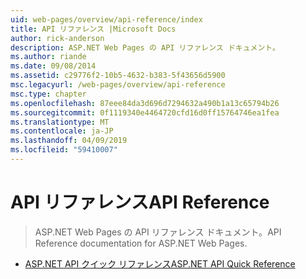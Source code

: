 ```yaml
---
uid: web-pages/overview/api-reference/index
title: API リファレンス |Microsoft Docs
author: rick-anderson
description: ASP.NET Web Pages の API リファレンス ドキュメント。
ms.author: riande
ms.date: 09/08/2014
ms.assetid: c29776f2-10b5-4632-b383-5f43656d5900
msc.legacyurl: /web-pages/overview/api-reference
msc.type: chapter
ms.openlocfilehash: 87eee84da3d696d7294632a490b1a13c65794b26
ms.sourcegitcommit: 0f1119340e4464720cfd16d0ff15764746ea1fea
ms.translationtype: MT
ms.contentlocale: ja-JP
ms.lasthandoff: 04/09/2019
ms.locfileid: "59410007"
---
```

# <a name="api-reference"></a><span data-ttu-id="d72eb-103">API リファレンス</span><span class="sxs-lookup"><span data-stu-id="d72eb-103">API Reference</span></span>

> <span data-ttu-id="d72eb-104">ASP.NET Web Pages の API リファレンス ドキュメント。</span><span class="sxs-lookup"><span data-stu-id="d72eb-104">API Reference documentation for ASP.NET Web Pages.</span></span>


- [<span data-ttu-id="d72eb-105">ASP.NET API クイック リファレンス</span><span class="sxs-lookup"><span data-stu-id="d72eb-105">ASP.NET API Quick Reference</span></span>](asp-net-web-pages-api-reference.md)
